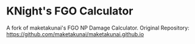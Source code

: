 # KNight's FGO Calculator
A fork of maketakunai's FGO NP Damage Calculator.
Original Repository: https://github.com/maketakunai/maketakunai.github.io
